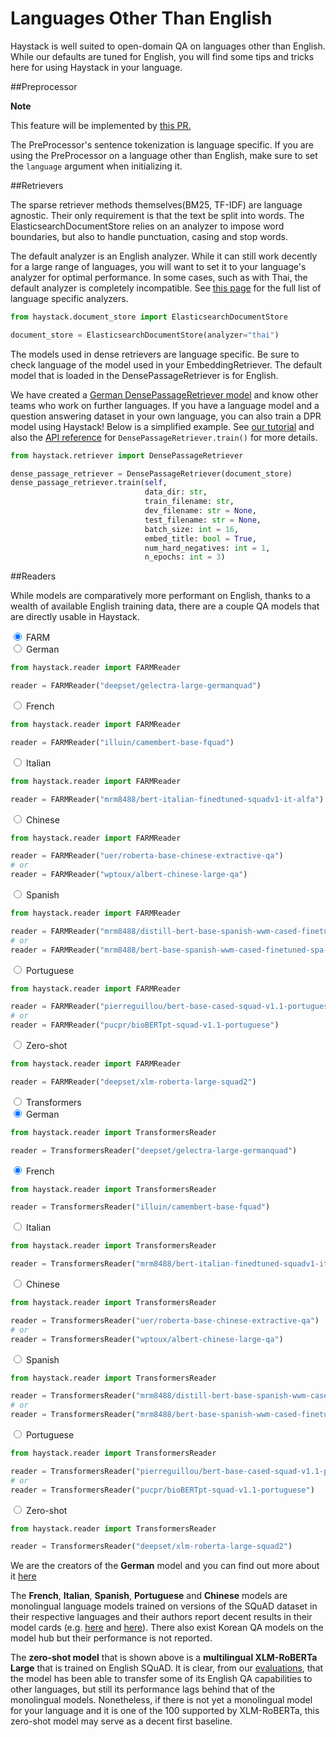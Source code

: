 <!---
title: "Languages Other Than English"
metaTitle: "Languages Other Than English"
metaDescription: ""
slug: "/docs/languages"
date: "2020-11-05"
id: "languagesmd"
--->

# Languages Other Than English

Haystack is well suited to open-domain QA on languages other than English.
While our defaults are tuned for English,
you will find some tips and tricks here for using Haystack in your language. 

##Preprocessor

<div class="recommendation">

**Note**

This feature will be implemented by [this PR.](https://github.com/deepset-ai/haystack/pull/1160)

</div>

The PreProcessor's sentence tokenization is language specific. 
If you are using the PreProcessor on a language other than English,
make sure to set the `language` argument when initializing it.

##Retrievers

The sparse retriever methods themselves(BM25, TF-IDF) are language agnostic.
Their only requirement is that the text be split into words.
The ElasticsearchDocumentStore relies on an analyzer to impose word boundaries,
but also to handle punctuation, casing and stop words.

The default analyzer is an English analyzer. 
While it can still work decently for a large range of languages,
you will want to set it to your language's analyzer for optimal performance.
In some cases, such as with Thai, the default analyzer is completely incompatible.
See [this page](https://www.elastic.co/guide/en/elasticsearch/reference/current/analysis-lang-analyzer.html) 
for the full list of language specific analyzers.

```python
from haystack.document_store import ElasticsearchDocumentStore

document_store = ElasticsearchDocumentStore(analyzer="thai")
```

The models used in dense retrievers are language specific. 
Be sure to check language of the model used in your EmbeddingRetriever. 
The default model that is loaded in the DensePassageRetriever is for English.

We have created a [German DensePassageRetriever model](https://deepset.ai/germanquad) and know other teams who work on further languages.
If you have a language model and a question answering dataset in your own language, you can also train a DPR model using Haystack!
Below is a simplified example.
See [our tutorial](/docs/latest/tutorial9md) and also the [API reference](/docs/latest/apiretrievermd#train) for `DensePassageRetriever.train()` for more details.

```python
from haystack.retriever import DensePassageRetriever

dense_passage_retriever = DensePassageRetriever(document_store)
dense_passage_retriever.train(self,
                              data_dir: str,
                              train_filename: str,
                              dev_filename: str = None,
                              test_filename: str = None,
                              batch_size: int = 16,
                              embed_title: bool = True,
                              num_hard_negatives: int = 1,
                              n_epochs: int = 3)
```

##Readers

While models are comparatively more performant on English,
thanks to a wealth of available English training data,
there are a couple QA models that are directly usable in Haystack.

<div class="tabs tabsreaderlanguage">

<div class="tab">
<input type="radio" id="tab-4-1" name="tab-group-4" checked>
<label class="labelouter" for="tab-4-1">FARM</label>
<div class="tabcontent">

<div class="tabs innertabslanguage">

<div class="tabinner">
<input type="radio" id="tab-5-1" name="tab-group-5" checked>
<label class="labelinner" for="tab-5-1">German</label>
<div class="tabcontentinner">

```python
from haystack.reader import FARMReader

reader = FARMReader("deepset/gelectra-large-germanquad")
```

</div>
</div>

<div class="tabinner">
<input type="radio" id="tab-5-1" name="tab-group-5" checked>
<label class="labelinner" for="tab-5-1">French</label>
<div class="tabcontentinner">

```python
from haystack.reader import FARMReader

reader = FARMReader("illuin/camembert-base-fquad")
```

</div>
</div>

<div class="tabinner">
<input type="radio" id="tab-5-2" name="tab-group-5">
<label class="labelinner" for="tab-5-2">Italian</label>
<div class="tabcontentinner">

```python
from haystack.reader import FARMReader

reader = FARMReader("mrm8488/bert-italian-finedtuned-squadv1-it-alfa")
```

</div>
</div>

<div class="tabinner2">
<input type="radio" id="tab-6-3" name="tab-group-6">
<label class="labelinner" for="tab-6-3">Chinese</label>
<div class="tabcontentinner">

```python
from haystack.reader import FARMReader

reader = FARMReader("uer/roberta-base-chinese-extractive-qa")
# or 
reader = FARMReader("wptoux/albert-chinese-large-qa")
```

</div>
</div>

<div class="tabinner2">
<input type="radio" id="tab-6-3" name="tab-group-6">
<label class="labelinner" for="tab-6-3">Spanish</label>
<div class="tabcontentinner">

```python
from haystack.reader import FARMReader

reader = FARMReader("mrm8488/distill-bert-base-spanish-wwm-cased-finetuned-spa-squad2-es")
# or
reader = FARMReader("mrm8488/bert-base-spanish-wwm-cased-finetuned-spa-squad2-es")
```

</div>
</div>

<div class="tabinner2">
<input type="radio" id="tab-6-3" name="tab-group-6">
<label class="labelinner" for="tab-6-3">Portuguese</label>
<div class="tabcontentinner">

```python
from haystack.reader import FARMReader

reader = FARMReader("pierreguillou/bert-base-cased-squad-v1.1-portuguese")
# or
reader = FARMReader("pucpr/bioBERTpt-squad-v1.1-portuguese")

```

</div>
</div>


<div class="tabinner">
<input type="radio" id="tab-5-3" name="tab-group-5">
<label class="labelinner" for="tab-5-3">Zero-shot</label>
<div class="tabcontentinner">

```python
from haystack.reader import FARMReader

reader = FARMReader("deepset/xlm-roberta-large-squad2")
```

</div>
</div>

</div>

</div> 
</div>

<div class="tab">
<input type="radio" id="tab-4-2" name="tab-group-4">
<label class="labelouter" for="tab-4-2">Transformers</label>
<div class="tabcontent">

<div class="tabs innertabslanguage">

<div class="tabinner">
<input type="radio" id="tab-5-1" name="tab-group-5" checked>
<label class="labelinner" for="tab-5-1">German</label>
<div class="tabcontentinner">

```python
from haystack.reader import TransformersReader

reader = TransformersReader("deepset/gelectra-large-germanquad")
```

</div>
</div>


<div class="tabinner2">
<input type="radio" id="tab-6-1" name="tab-group-6" checked>
<label class="labelinner" for="tab-6-1">French</label>
<div class="tabcontentinner">

```python
from haystack.reader import TransformersReader

reader = TransformersReader("illuin/camembert-base-fquad")
```

</div>
</div>

<div class="tabinner2">
<input type="radio" id="tab-6-2" name="tab-group-6">
<label class="labelinner" for="tab-6-2">Italian</label>
<div class="tabcontentinner">

```python
from haystack.reader import TransformersReader

reader = TransformersReader("mrm8488/bert-italian-finedtuned-squadv1-it-alfa")
```

</div>
</div>

<div class="tabinner2">
<input type="radio" id="tab-6-3" name="tab-group-6">
<label class="labelinner" for="tab-6-3">Chinese</label>
<div class="tabcontentinner">

```python
from haystack.reader import TransformersReader

reader = TransformersReader("uer/roberta-base-chinese-extractive-qa")
# or 
reader = TransformersReader("wptoux/albert-chinese-large-qa")
```

</div>
</div>

<div class="tabinner2">
<input type="radio" id="tab-6-3" name="tab-group-6">
<label class="labelinner" for="tab-6-3">Spanish</label>
<div class="tabcontentinner">

```python
from haystack.reader import TransformersReader

reader = TransformersReader("mrm8488/distill-bert-base-spanish-wwm-cased-finetuned-spa-squad2-es")
# or
reader = TransformersReader("mrm8488/bert-base-spanish-wwm-cased-finetuned-spa-squad2-es")
```

</div>
</div>

<div class="tabinner2">
<input type="radio" id="tab-6-3" name="tab-group-6">
<label class="labelinner" for="tab-6-3">Portuguese</label>
<div class="tabcontentinner">

```python
from haystack.reader import TransformersReader

reader = TransformersReader("pierreguillou/bert-base-cased-squad-v1.1-portuguese")
# or
reader = TransformersReader("pucpr/bioBERTpt-squad-v1.1-portuguese")

```

</div>
</div>

<div class="tabinner2">
<input type="radio" id="tab-6-3" name="tab-group-6">
<label class="labelinner" for="tab-6-3">Zero-shot</label>
<div class="tabcontentinner">

```python
from haystack.reader import TransformersReader

reader = TransformersReader("deepset/xlm-roberta-large-squad2")
```

</div>
</div>

</div>

</div> 
</div>

</div>

We are the creators of the **German** model and you can find out more about it [here](https://deepset.ai/germanquad)

The **French**, **Italian**, **Spanish**, **Portuguese** and **Chinese** models are monolingual language models trained on versions of the SQuAD dataset in their respective languages
and their authors report decent results in their model cards
(e.g. [here](https://huggingface.co/illuin/camembert-base-fquad) and [here](https://huggingface.co/mrm8488/bert-italian-finedtuned-squadv1-it-alfa)).
There also exist Korean QA models on the model hub but their performance is not reported.

The **zero-shot model** that is shown above is a **multilingual XLM-RoBERTa Large** that is trained on English SQuAD.
It is clear, from our [evaluations](https://huggingface.co/deepset/xlm-roberta-large-squad2#model_card),
that the model has been able to transfer some of its English QA capabilities to other languages,
but still its performance lags behind that of the monolingual models.
Nonetheless, if there is not yet a monolingual model for your language and it is one of the 100 supported by XLM-RoBERTa,
this zero-shot model may serve as a decent first baseline.

